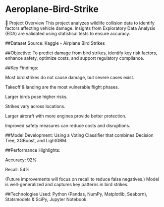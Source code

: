 # Aeroplane-Bird-Strike
📌 Project Overview This project analyzes wildlife collision data to identify factors affecting vehicle damage. Insights from Exploratory Data Analysis (EDA) are validated using statistical tests to ensure accuracy.

##Dataset Source: Kaggle - Airplane Bird Strikes

##Objective: To predict damage from bird strikes, identify key risk factors, enhance safety, optimize costs, and support regulatory compliance.

##Key Findings:

Most bird strikes do not cause damage, but severe cases exist.

Takeoff & landing are the most vulnerable flight phases.

Larger birds pose higher risks.

Strikes vary across locations.

Larger aircraft with more engines provide better protection.

Improved safety measures can reduce costs and disruptions.

##Model Development: Using a Voting Classifier that combines Decision Tree, XGBoost, and LightGBM.

##Performance Highlights:

Accuracy: 92%

Recall: 54%

 (Future improvements will focus on recall to reduce false negatives.) Model is well-generalized and captures key patterns in bird strikes.

##Technologies Used: Python (Pandas, NumPy, Matplotlib, Seaborn), Statsmodels & SciPy, Jupyter Notebook.
